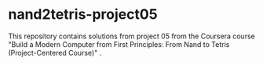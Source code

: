 # nand2tetris-project05
This repository contains solutions from project 05 from the Coursera course "Build a Modern Computer from First Principles: From Nand to Tetris (Project-Centered Course)" .

